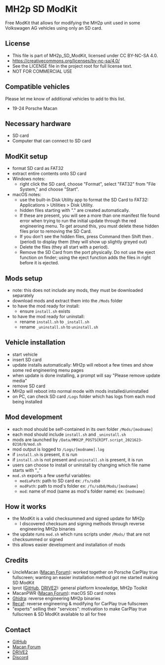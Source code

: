# MH2p SD ModKit
Free ModKit that allows for modifying the MH2p unit used in some Volkswagen AG vehicles using only an SD card.
## License
 - This file is part of MH2p_SD_ModKit, licensed under CC BY-NC-SA 4.0.
 - https://creativecommons.org/licenses/by-nc-sa/4.0/
 - See the LICENSE file in the project root for full license text.
 - NOT FOR COMMERCIAL USE
## Compatible vehicles
Please let me know of additional vehicles to add to this list.
 - 19-24 Porsche Macan
## Necessary hardware
 - SD card
 - Computer that can connect to SD card
## ModKit setup
 - format SD card as FAT32
 - extract entire contents onto SD card
 - Windows notes:
     - right click the SD card, choose "Format", select "FAT32" from "File System," and choose "Start".
 - macOS notes:
     - use the built-in Disk Utility app to format the SD Card to FAT32: Applications > Utilities > Disk Utility.
     - hidden files starting with "." are created automatically.
     - If these are present, you will see a more than one manifest file found error when trying to run the initial update through the red engineering menu. To get around this, you must delete these hidden files prior to removing the SD Card.
     - If you don't see the hidden files, press Command then Shift then . (period) to display them (they will show up slightly greyed out)
     - Delete the files (they all start with a period).
     - Remove the SD Card from the port physically. Do not use the eject function on finder; using the eject function adds the files in right before it is ejected.
## Mods setup
 - note: this does not include any mods, they must be downloaded separately
 - download mods and extract them into the `/Mods` folder
 - to have the mod ready for install:
     - ensure `install.sh` exists
 - to have the mod ready for uninstall:
     - rename `install.sh` to `_install.sh`
     - rename `_uninstall.sh` to `uninstall.sh`
## Vehicle installation
 - start vehicle
 - insert SD card
 - update installs automatically: MH2p will reboot a few times and show some red engineering menu pages
 - when update is done installing, a prompt will say "Please remove update media"
 - remove SD card
 - MH2p will reboot into normal mode with mods installed/uninstalled
 - on PC, can check SD card `/Logs` folder which has logs from each mod being installed
 ## Mod development
 - each mod should be self-contained in its own folder `/Mods/[modname]`
 - each mod should include `install.sh` and `_uninstall.sh`
 - mods are launched by `/Data/MMX2P_POSTSCRIPT.script_2021623-0210/0/mod.sh`
 - mod output is logged to `/Logs/[modname].log`
 - if `install.sh` is present, it is run
 - if `install.sh` is not present and `uninstall.sh` is present, it is run
 - users can choose to install or uninstall by changing which file name starts with "_"
 - `mod.sh` exports a few userful variables:
     - `mediaPath`: path to SD card ex: `/fs/sdb0`
     - `modPath`: path to mod's folder ex: `/fs/sdb0/Mods/[modname]`
     - `mod`: name of mod (same as mod's folder name) ex: `[modname]`
## How it works
 - the ModKit is a valid checksummed and signed update for MH2p
     - I discovered checksum and signing methods through reverse engineering MH2p binaries
 - the update runs `mod.sh` which runs scripts under `/Mods/` that are not checksummed or signed
 - this allows easier development and installation of mods
## Credits
 - UncleMacan ([Macan Forum](https://www.macanforum.com/members/unclemacan.173728/)): worked together on Porsche CarPlay true fullscreen; wanting an easier installation method got me started making SD ModKit
 - lprot ([GitHub](https://github.com/lprot), [DRIVE2](https://www.drive2.ru/users/lprot/)): general platform knowledge, MH2p Toolkit
 - MacanPWR ([Macan Forum](https://www.macanforum.com/members/macanpwr.174775/)): macOS SD card notes
 - [Ghidra](https://github.com/NationalSecurityAgency/ghidra): reverse engineering MH2p binaries
 - [Recaf](https://github.com/Col-E/Recaf): reverse engineering & modifying for CarPlay true fullscreen
 - "experts" selling their "services": motivation to make CarPlay true fullscreen & SD ModKit available to all for free
 ## Contact
 - [GitHub](https://github.com/LawPaul)
 - [Macan Forum](https://www.macanforum.com/members/carmines.174281/)
 - [DRIVE2](https://www.drive2.ru/users/lawsen/)
 - [Discord](https://discordapp.com/users/lawsen5734)
